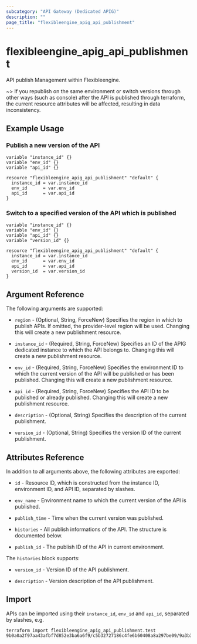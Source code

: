 ```yaml
---
subcategory: "API Gateway (Dedicated APIG)"
description: ""
page_title: "flexibleengine_apig_api_publishment"
---
```


# flexibleengine_apig_api_publishment

API publish Management within Flexibleengine.

~> If you republish on the same environment or switch versions through other ways (such as console) after the API is
published through terraform, the current resource attributes will be affected, resulting in data inconsistency.

## Example Usage

### Publish a new version of the API

```hcl
variable "instance_id" {}
variable "env_id" {}
variable "api_id" {}

resource "flexibleengine_apig_api_publishment" "default" {
  instance_id = var.instance_id
  env_id      = var.env_id
  api_id      = var.api_id
}
```

### Switch to a specified version of the API which is published

```hcl
variable "instance_id" {}
variable "env_id" {}
variable "api_id" {}
variable "version_id" {}

resource "flexibleengine_apig_api_publishment" "default" {
  instance_id = var.instance_id
  env_id      = var.env_id
  api_id      = var.api_id
  version_id  = var.version_id
}
```

## Argument Reference

The following arguments are supported:

* `region` - (Optional, String, ForceNew) Specifies the region in which to publish APIs.
  If omitted, the provider-level region will be used. Changing this will create a new publishment resource.

* `instance_id` - (Required, String, ForceNew) Specifies an ID of the APIG dedicated instance to which the API belongs
  to. Changing this will create a new publishment resource.

* `env_id` - (Required, String, ForceNew) Specifies the environment ID to which the current version of the API will be
  published or has been published. Changing this will create a new publishment resource.

* `api_id` - (Required, String, ForceNew) Specifies the API ID to be published or already published.
  Changing this will create a new publishment resource.

* `description` - (Optional, String) Specifies the description of the current publishment.

* `version_id` - (Optional, String) Specifies the version ID of the current publishment.

## Attributes Reference

In addition to all arguments above, the following attributes are exported:

* `id` - Resource ID, which is constructed from the instance ID, environment ID, and API ID, separated by slashes.

* `env_name` - Environment name to which the current version of the API is published.

* `publish_time` - Time when the current version was published.

* `histories` - All publish informations of the API. The structure is documented below.

* `publish_id` - The publish ID of the API in current environment.

The `histories` block supports:

* `version_id` - Version ID of the API publishment.

* `description` - Version description of the API publishment.

## Import

APIs can be imported using their `instance_id`, `env_id` and `api_id`, separated by slashes, e.g.

```shell
terraform import flexibleengine_apig_api_publishment.test
9b0a0a2f97aa43afbf7d852e3ba6a6f9/c5b32727186c4fe6b60408a8a297be09/9a3b3484c08545f9b9b0dcb2de0f5b8a
```
